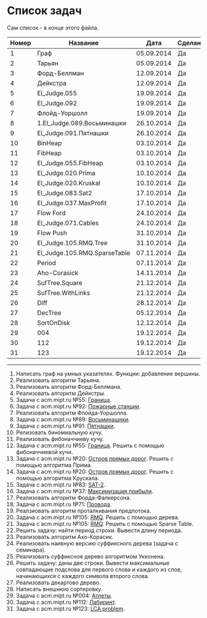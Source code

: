 ﻿Список задач
===================
Сам список - в конце этого файла.

|Номер | Название | Дата | Сделано?
|------|----------|----|---
|1|Граф|05.09.2014|Да
|2|Тарьян|05.09.2014|Да
|3|Форд-Беллман|12.09.2014|Да
|4|Дейкстра|12.09.2014|Да
|5|El_Judge.055|19.09.2014|Да
|6|El_Judge.092|19.09.2014|Да
|7|Флойд-Уоршолл|19.09.2014|Да
|8|1.El_Judge.089.Восьминашки|26.10.2014|Да
|9|El_Judge.091.Пятнашки|26.10.2014|Да
|10|BinHeap|03.10.2014|Да
|11|FibHeap|03.10.2014|Да
|12|El_Judge.055.FibHeap|03.10.2014|Да
|13|El_Judge.020.Prima|10.10.2014|Да
|14|El_Judge.020.Kruskal|10.10.2014|Да
|15|El_Judge.083.Sat2|17.10.2014|Да
|16|El_Judge.037.MaxProfit|17.10.2014|Да
|17|Flow Ford|24.10.2014|Да
|18|El_Judge.071.Cables|24.10.2014|Да
|19|Flow Push|31.10.2014|Да
|20|El_Judge.105.RMQ.Tree|31.10.2014|Да
|21|El_Judge.105.RMQ.SparseTable|07.11.2014|Да
|22|Period|07.11.2014|Да
|23|Aho-Corasick|14.11.2014|Да
|24|SufTree.Square|21.12.2014|Да
|25|SufTree.WithLinks|21.12.2014|Да
|26|Diff|28.12.2014|Да
|27|DecTree|05.12.2014|Да
|28|SortOnDisk|12.12.2014|Да
|29|004|19.12.2014|Да
|30|112|19.12.2014|Да
|31|123|19.12.2014|Да
---------------------------------------
1. Написать граф на умных указателях. Функции: добавление вершины.
2. Реализовать алгоритм Тарьяна.
3. Реализовать алгоритм Форд-Беллмана.
4. Реализовать алгоритм Дейкстры.
5. Задача с acm.mipt.ru №55: [Граница](http://acm.mipt.ru/judge/problems.pl?problem=055).
6. Задача с acm.mipt.ru №92: [Пожарные станции](http://acm.mipt.ru/judge/problems.pl?problem=092).
7. Реализовать алгоритм Флойда-Уоршолла.
8. Задача с acm.mipt.ru №89: [Восьминашнки](http://acm.mipt.ru/judge/problems.pl?problem=089).
9. Задача с acm.mipt.ru №91: [Пятнашки](http://acm.mipt.ru/judge/problems.pl?problem=091).
10. Релизовать биномиальную кучу.
11. Реализовать фибоначчиеву кучу.
12. Задача с acm.mipt.ru №55: [Граница](http://acm.mipt.ru/judge/problems.pl?problem=055). Решить с помощью фибоначчиевой кучи.
13. Задача с acm.mipt.ru №20: [Остров прямых дорог](http://acm.mipt.ru/judge/problems.pl?problem=020). Решить с помощью алгоритма Прима.
14. Задача с acm.mipt.ru №20: [Остров прямых дорог](http://acm.mipt.ru/judge/problems.pl?problem=020). Решить с помощью алгоритма Крускала.
15. Задача с acm.mipt.ru №83: [SAT-2](http://acm.mipt.ru/judge/problems.pl?problem=083).
16. Задача с acm.mipt.ru №37: [Максимизация прибыли](http://acm.mipt.ru/judge/problems.pl?problem=037).
17. Реализовать алгоритм Форда-Фалкерсона.
18. Задача с acm.mipt.ru №71: [Провода](http://acm.mipt.ru/judge/problems.pl?problem=071).
19. Реалзиовать алгоритм проталкивания предпотока.
20. Задача с acm.mipt.ru №105: [RMQ](http://acm.mipt.ru/judge/problems.pl?problem=105). Решить с помощью дерева.
21. Задача с acm.mipt.ru №105: [RMQ](http://acm.mipt.ru/judge/problems.pl?problem=105). Решить с помощью Sparse Table.
22. Решить задачу: найти период строки. Вывести длину периода.
23. Реализовать алгоритм Ахо-Корасик.
24. Реализовать наивную версию суффиксного дерева (задача с семинара).
25. Реализовать суффиксное дерево алгоритмом Укконена.
26. Решить задачу: даны две строки. Вывести максимальные совпадающие подслова для первого слова и каждого из слов, начинающихся с каждого символа второго слова.
27. Реализовать декартово дерево.
28. Написать внешнюю сортировку.
30. Задача с acm.mipt.ru №004: [Атлеты](http://acm.mipt.ru/judge/problems.pl?problem=004).
31. Задача с acm.mipt.ru №112: [Лабиринт](http://acm.mipt.ru/judge/problems.pl?problem=112).
32. Задача с acm.mipt.ru №123: [LCA problem](http://acm.mipt.ru/judge/problems.pl?problem=123).

